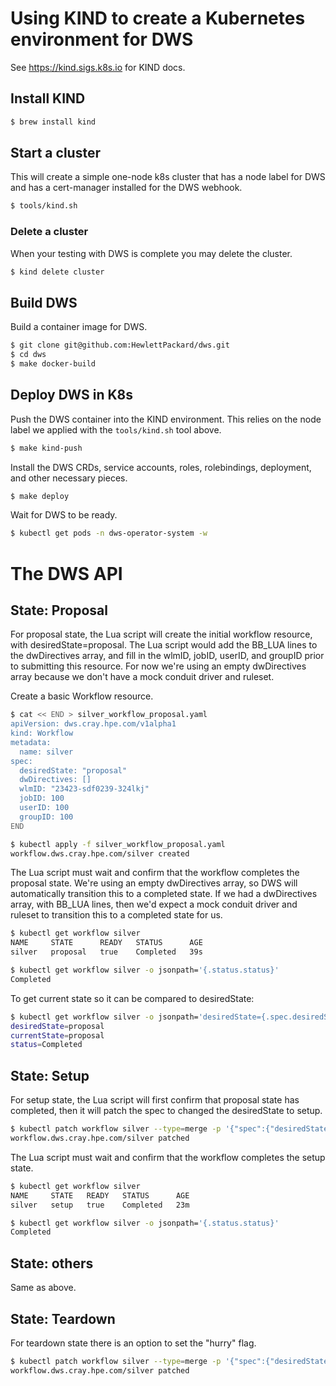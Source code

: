 # Using KIND to create a Kubernetes environment for DWS

See https://kind.sigs.k8s.io for KIND docs.

## Install KIND

```bash
$ brew install kind
```

## Start a cluster

This will create a simple one-node k8s cluster that has a node label for DWS and has a cert-manager installed for the DWS webhook.

```bash
$ tools/kind.sh
```

### Delete a cluster

When your testing with DWS is complete you may delete the cluster.

```bash
$ kind delete cluster
```

## Build DWS

Build a container image for DWS.

```bash
$ git clone git@github.com:HewlettPackard/dws.git
$ cd dws
$ make docker-build
```

## Deploy DWS in K8s

Push the DWS container into the KIND environment.  This relies on the node label we applied with the `tools/kind.sh` tool above.

```bash
$ make kind-push
```

Install the DWS CRDs, service accounts, roles, rolebindings, deployment, and other necessary pieces.

```bash
$ make deploy
```

Wait for DWS to be ready.

```bash
$ kubectl get pods -n dws-operator-system -w
```

# The DWS API 

## State: Proposal

For proposal state, the Lua script will create the initial workflow resource, with desiredState=proposal.  The Lua script would add the BB_LUA lines to the dwDirectives array, and fill in the wlmID, jobID, userID, and groupID prior to submitting this resource.  For now we're using an empty dwDirectives array because we don't have a mock conduit driver and ruleset.

Create a basic Workflow resource.

```bash
$ cat << END > silver_workflow_proposal.yaml
apiVersion: dws.cray.hpe.com/v1alpha1
kind: Workflow
metadata:
  name: silver
spec:   
  desiredState: "proposal"
  dwDirectives: []
  wlmID: "23423-sdf0239-324lkj"
  jobID: 100
  userID: 100
  groupID: 100
END
```

```bash
$ kubectl apply -f silver_workflow_proposal.yaml
workflow.dws.cray.hpe.com/silver created
```

The Lua script must wait and confirm that the workflow completes the proposal state.  We're using an empty dwDirectives array, so DWS will automatically transition this to a completed state.  If we had a dwDirectives array, with BB_LUA lines, then we'd expect a mock conduit driver and ruleset to transition this to a completed state for us.

```bash
$ kubectl get workflow silver
NAME     STATE      READY   STATUS      AGE
silver   proposal   true    Completed   39s

$ kubectl get workflow silver -o jsonpath='{.status.status}'
Completed
```

To get current state so it can be compared to desiredState:

```bash
$ kubectl get workflow silver -o jsonpath='desiredState={.spec.desiredState}{"\n"}currentState={.status.state}{"\n"}status={.status.status}{"\n"}'
desiredState=proposal
currentState=proposal
status=Completed
```

## State: Setup

For setup state, the Lua script will first confirm that proposal state has completed, then it will patch the spec to changed the desiredState to setup.

```bash
$ kubectl patch workflow silver --type=merge -p '{"spec":{"desiredState": "setup"}}'
workflow.dws.cray.hpe.com/silver patched
```

The Lua script must wait and confirm that the workflow completes the setup state.

```bash
$ kubectl get workflow silver
NAME     STATE   READY   STATUS      AGE
silver   setup   true    Completed   23m

$ kubectl get workflow silver -o jsonpath='{.status.status}'
Completed
```

## State: others

Same as above.

## State: Teardown

For teardown state there is an option to set the "hurry" flag.

```bash
$ kubectl patch workflow silver --type=merge -p '{"spec":{"desiredState": "teardown","hurry":true}}'
workflow.dws.cray.hpe.com/silver patched
```

